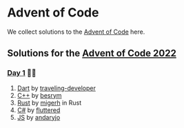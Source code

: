 # Advent of Code

We collect solutions to the [Advent of Code](https://adventofcode.com/) here.

## Solutions for the [Advent of Code 2022](https://adventofcode.com/2022) 

### [Day 1](https://adventofcode.com/2022/day/1) 🧝‍♂️

1. [Dart](https://github.com/traveling-developer/Advent-of-Code-2022/blob/main/lib/day01.dart) by [traveling-developer]
2. [C++](https://github.com/besrym/Advent-of-Code-2022/blob/main/day1/day1.cpp) by [besrym]
3. [Rust](https://github.com/migerh/aoc-2022/blob/main/src/day01/mod.rs) by [migerh] in Rust
4. [C#](https://github.com/fluttered/Advent-of-Code/blob/main/Day1.cs) by [fluttered]
5. [JS](https://gitlab.com/andary/aoc2022/-/tree/main/day1) by [andaryjo]


[traveling-developer]: https://github.com/traveling-developer
[besrym]: https://github.com/besrym
[migerh]: https://github.com/migerh
[fluttered]: https://github.comf/fluttered
[andaryjo]: https://github.comf/andaryjo
